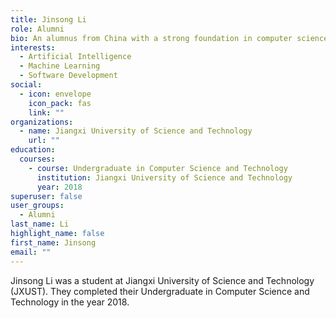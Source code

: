 ```yaml
---
title: Jinsong Li
role: Alumni
bio: An alumnus from China with a strong foundation in computer science and technology.
interests:
  - Artificial Intelligence
  - Machine Learning
  - Software Development
social:
  - icon: envelope
    icon_pack: fas
    link: ""
organizations:
  - name: Jiangxi University of Science and Technology
    url: ""
education:
  courses:
    - course: Undergraduate in Computer Science and Technology
      institution: Jiangxi University of Science and Technology
      year: 2018
superuser: false
user_groups:
  - Alumni
last_name: Li
highlight_name: false
first_name: Jinsong
email: ""
---
```

Jinsong Li was a student at Jiangxi University of Science and Technology (JXUST). They completed their Undergraduate in Computer Science and Technology in the year 2018.
